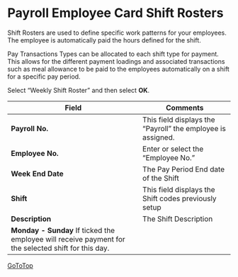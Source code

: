 # Payroll Employee Card Shift Rosters

Shift Rosters are used to define specific work patterns for your employees.  The employee is automatically paid the hours defined for the shift.  
 
Pay Transactions Types can be allocated to each shift type for payment.  This allows for the different payment loadings and associated transactions such as meal allowance to be paid to the employees automatically on a shift for a specific pay period.

Select “Weekly Shift Roster” and then select **OK**.

|Field	|Comments|
|---|---|
|**Payroll No.**|	This field displays the “Payroll” the employee is assigned.
|**Employee No.**|	Enter or select the “Employee No.”
|**Week End Date**|	The Pay Period End date of the Shift 
|**Shift**|	This field displays the Shift codes previously setup 
|**Description**|	The Shift Description 
|**Monday - Sunday**	If ticked the employee will receive payment for the selected shift for this day.


[GoToTop](#payroll-employee-card-shift-rosters)
